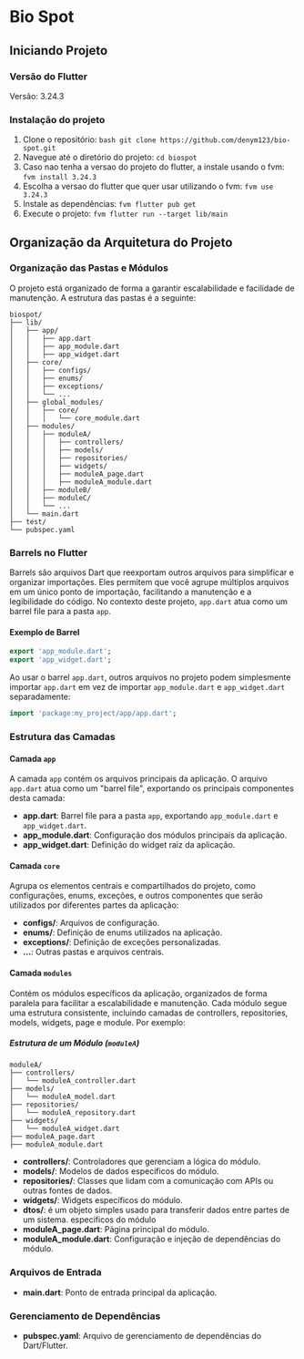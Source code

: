 
# Bio Spot

## Iniciando Projeto
### Versão do Flutter

Versão: 3.24.3

### Instalação do projeto
1. Clone o repositório: ```bash git clone https://github.com/denym123/bio-spot.git ```
3. Navegue até o diretório do projeto: ```cd biospot```
2. Caso nao tenha a versao do projeto do flutter, a instale usando o fvm:  ```fvm install 3.24.3```
4. Escolha a versao do flutter que quer usar utilizando o fvm:  ```fvm use 3.24.3```
4. Instale as dependências: ```fvm flutter pub get```
5. Execute o projeto: ```fvm flutter run --target lib/main```


## Organização da Arquitetura do Projeto

### Organização das Pastas e Módulos

O projeto está organizado de forma a garantir escalabilidade e facilidade de manutenção. A estrutura das pastas é a seguinte:

```plaintext  
biospot/  
├── lib/  
│   ├── app/  
│   │   ├── app.dart  
│   │   ├── app_module.dart  
│   │   ├── app_widget.dart  
│   ├── core/  
│   │   ├── configs/  
│   │   ├── enums/  
│   │   ├── exceptions/  
│   │   └── ...  
│   ├── global_modules/  
│   │   ├── core/  
│   │   │   └── core_module.dart  
│   ├── modules/  
│   │   ├── moduleA/  
│   │   │   ├── controllers/  
│   │   │   ├── models/  
│   │   │   ├── repositories/  
│   │   │   ├── widgets/  
│   │   │   ├── moduleA_page.dart  
│   │   │   ├── moduleA_module.dart  
│   │   ├── moduleB/  
│   │   ├── moduleC/  
│   │   └── ...  
│   └── main.dart  
├── test/  
└── pubspec.yaml  
```  

### Barrels no Flutter

Barrels são arquivos Dart que reexportam outros arquivos para simplificar e organizar importações. Eles permitem que você agrupe múltiplos arquivos em um único ponto de importação, facilitando a manutenção e a legibilidade do código. No contexto deste projeto, `app.dart` atua como um barrel file para a pasta `app`.

#### Exemplo de Barrel
```dart  
export 'app_module.dart';
export 'app_widget.dart';  
```  

Ao usar o barrel `app.dart`, outros arquivos no projeto podem simplesmente importar `app.dart` em vez de importar `app_module.dart` e `app_widget.dart` separadamente:

```dart  
import 'package:my_project/app/app.dart';  
```  

### Estrutura das Camadas

#### Camada `app`
A camada `app` contém os arquivos principais da aplicação. O arquivo `app.dart` atua como um "barrel file", exportando os principais componentes desta camada:
- **app.dart**: Barrel file para a pasta `app`, exportando `app_module.dart` e `app_widget.dart`.
- **app_module.dart**: Configuração dos módulos principais da aplicação.
- **app_widget.dart**: Definição do widget raiz da aplicação.

#### Camada `core`
Agrupa os elementos centrais e compartilhados do projeto, como configurações, enums, exceções, e outros componentes que serão utilizados por diferentes partes da aplicação:
- **configs/**: Arquivos de configuração.
- **enums/**: Definição de enums utilizados na aplicação.
- **exceptions/**: Definição de exceções personalizadas.
- **...**: Outras pastas e arquivos centrais.

#### Camada `modules`
Contém os módulos específicos da aplicação, organizados de forma paralela para facilitar a escalabilidade e manutenção. Cada módulo segue uma estrutura consistente, incluindo camadas de controllers, repositories, models, widgets, page e module. Por exemplo:

##### Estrutura de um Módulo (`moduleA`)
```plaintext  
moduleA/  
├── controllers/  
│   └── moduleA_controller.dart  
├── models/  
│   └── moduleA_model.dart  
├── repositories/  
│   └── moduleA_repository.dart  
├── widgets/  
│   └── moduleA_widget.dart  
├── moduleA_page.dart  
├── moduleA_module.dart  
```  

- **controllers/**: Controladores que gerenciam a lógica do módulo.
- **models/**: Modelos de dados específicos do módulo.
- **repositories/**: Classes que lidam com a comunicação com APIs ou outras fontes de dados.
- **widgets/**: Widgets específicos do módulo.
- **dtos/**:  é um objeto simples usado para transferir dados entre partes de um sistema. especificos do módulo
- **moduleA_page.dart**: Página principal do módulo.
- **moduleA_module.dart**: Configuração e injeção de dependências do módulo.

### Arquivos de Entrada
- **main.dart**: Ponto de entrada principal da aplicação.

### Gerenciamento de Dependências
- **pubspec.yaml**: Arquivo de gerenciamento de dependências do Dart/Flutter.

